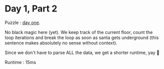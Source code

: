 # Day 1, Part 2

Puzzle : [day one](https://adventofcode.com/2015/day/1).

No black magic here (yet).
We keep track of the current floor, count the loop iterations and break the loop as soon as santa gets underground (this sentence makes absolutely no sense without context).

Since we don't have to parse ALL the data, we get a shorter runtime, yay 🥳

Runtime : 15ms
